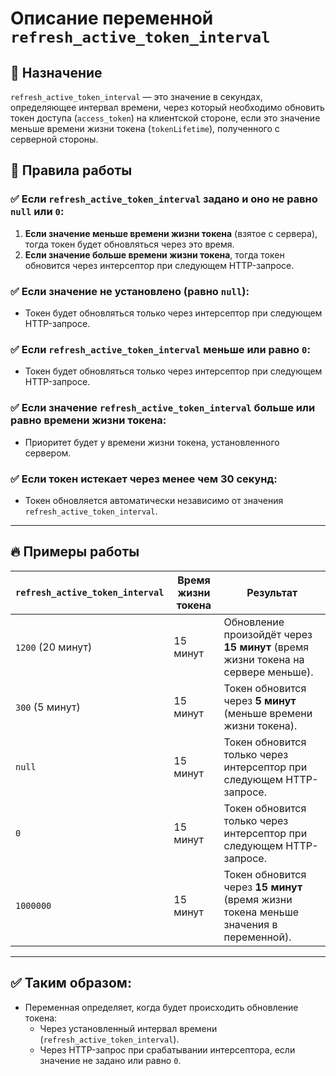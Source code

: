 # Описание переменной `refresh_active_token_interval`

## 📌 Назначение
`refresh_active_token_interval` — это значение в секундах, определяющее интервал времени, через который необходимо обновить токен доступа (`access_token`) на клиентской стороне, если это значение меньше времени жизни токена (`tokenLifetime`), полученного с серверной стороны.

## 📌 Правила работы
### ✅ Если `refresh_active_token_interval` задано и оно не равно `null` или `0`:
1. **Если значение меньше времени жизни токена** (взятое с сервера), тогда токен будет обновляться через это время.
2. **Если значение больше времени жизни токена**, тогда токен обновится через интерсептор при следующем HTTP-запросе.

### ✅ Если значение **не установлено** (равно `null`):
- Токен будет обновляться только через интерсептор при следующем HTTP-запросе.

### ✅ Если `refresh_active_token_interval` меньше или равно `0`:
- Токен будет обновляться только через интерсептор при следующем HTTP-запросе.

### ✅ Если значение `refresh_active_token_interval` больше или равно времени жизни токена:
- Приоритет будет у времени жизни токена, установленного сервером.

### ✅ Если токен истекает через менее чем **30 секунд**:
- Токен обновляется автоматически независимо от значения `refresh_active_token_interval`.

---

## 🔥 **Примеры работы**
| `refresh_active_token_interval` | Время жизни токена | Результат |
|----------------------------------|--------------------|-----------|
| `1200` (20 минут)               | 15 минут            | Обновление произойдёт через **15 минут** (время жизни токена на сервере меньше). |
| `300` (5 минут)                 | 15 минут            | Токен обновится через **5 минут** (меньше времени жизни токена). |
| `null`                          | 15 минут            | Токен обновится только через интерсептор при следующем HTTP-запросе. |
| `0`                             | 15 минут            | Токен обновится только через интерсептор при следующем HTTP-запросе. |
| `1000000`                       | 15 минут            | Токен обновится через **15 минут** (время жизни токена меньше значения в переменной). |

---

## ✅ **Таким образом**:
- Переменная определяет, когда будет происходить обновление токена:
  - Через установленный интервал времени (`refresh_active_token_interval`).
  - Через HTTP-запрос при срабатывании интерсептора, если значение не задано или равно `0`.

